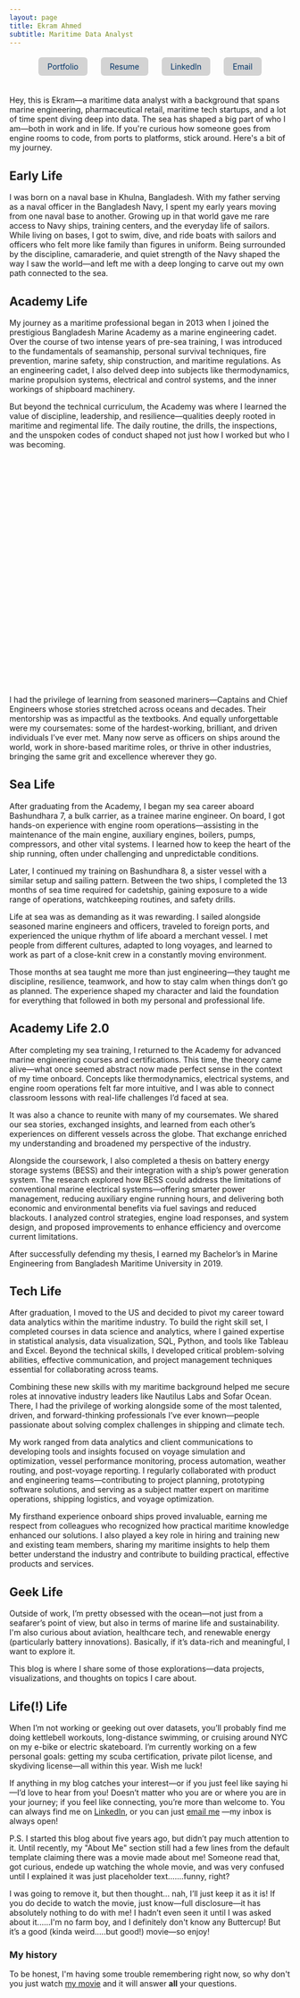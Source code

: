 ```yaml
---
layout: page
title: Ekram Ahmed 
subtitle: Maritime Data Analyst
---
```


<style>
    /* Your link button styles */
  .link-button {
    display: inline-block;
    margin: 5px 10px;
    padding: 8px 16px;
    background-color: #d3d3d3;
    color: #003366;
    text-decoration: none;
    border-radius: 6px;
    transition: background-color 0.3s ease, transform 0.2s ease;
  }
  .link-button:hover {
    background-color: #a9a9a9; /* darker shade */
    transform: scale(1.05);
  }

  /* Slider Styles */
  #image-slider {
    position: relative;
    width: 80%; /* Adjust the width as needed */
    max-width: 900px;
    margin: 20px auto;
    height: 400px; /* Adjust the height to fit your layout */
    overflow: hidden;
    border-radius: 10px;
  }

  /* Main slider image */
  .slider-main-image {
    width: 100%;
    height: 100%;
    object-fit: cover;
    transition: transform 0.5s ease;
  }

  /* Slider thumbnail container */
  .slider-thumbnails {
    position: absolute;
    bottom: 20px;
    left: 50%;
    transform: translateX(-50%);
    display: flex;
    justify-content: center;
    gap: 10px;
    z-index: 10;
  }

  .slider-thumbnails img {
    width: 80px;
    height: 50px;
    object-fit: cover;
    border-radius: 6px;
    opacity: 0.7;
    cursor: pointer;
    transition: transform 0.3s ease, opacity 0.3s ease;
  }

  .slider-thumbnails img:hover {
    transform: scale(1.1);
    opacity: 1;
  }

  /* Slider navigation arrows */
  .arrow {
    position: absolute;
    top: 50%;
    transform: translateY(-50%);
    background-color: rgba(0, 0, 0, 0.6);
    color: white;
    padding: 15px;
    border-radius: 50%;
    font-size: 25px;
    cursor: pointer;
    transition: all 0.3s ease;
    box-shadow: 2px 2px 10px rgba(0, 0, 0, 0.3);
  }

  .arrow:hover {
    transform: translateY(-50%) scale(1.2);
    box-shadow: 2px 2px 15px rgba(0, 0, 0, 0.6);
  }

  /* Positioning left and right arrows */
  .arrow-left {
    left: 10px;
  }

  .arrow-right {
    right: 10px;
  }

  /* Hover zoom effect on main image */
  #image-slider:hover .slider-main-image {
    transform: scale(1.05); /* Slight zoom on hover */
  }
</style>

<!-- Slider JavaScript -->
<script>
  document.addEventListener("DOMContentLoaded", function() {
    // Get the image links from the data-images attribute
    const sliderDiv = document.querySelector("#image-slider");
    const imageLinks = JSON.parse(sliderDiv.getAttribute("data-images"));

    // Dynamically create slider components
    const sliderHTML = `
      <img class="slider-main-image" src="${imageLinks[0]}" alt="Main Image">
      <div class="slider-thumbnails">
        ${imageLinks.map((link, index) => `<img src="${link}" alt="Thumbnail ${index + 1}" data-index="${index}">`).join('')}
      </div>
      <div class="arrow arrow-left">&#8592;</div>
      <div class="arrow arrow-right">&#8594;</div>
    `;
    sliderDiv.innerHTML = sliderHTML;

    let currentIndex = 0;
    const mainImage = document.querySelector(".slider-main-image");
    const thumbnails = document.querySelectorAll(".slider-thumbnails img");
    const leftArrow = document.querySelector(".arrow-left");
    const rightArrow = document.querySelector(".arrow-right");

    // Function to update the main image
    function updateMainImage(index) {
      mainImage.src = imageLinks[index];
    }

    // Thumbnail click event
    thumbnails.forEach((thumbnail) => {
      thumbnail.addEventListener("click", () => {
        currentIndex = parseInt(thumbnail.getAttribute("data-index"));
        updateMainImage(currentIndex);
      });
    });

    // Arrow navigation
    leftArrow.addEventListener("click", () => {
      currentIndex = (currentIndex === 0) ? imageLinks.length - 1 : currentIndex - 1;
      updateMainImage(currentIndex);
    });

    rightArrow.addEventListener("click", () => {
      currentIndex = (currentIndex === imageLinks.length - 1) ? 0 : currentIndex + 1;
      updateMainImage(currentIndex);
    });

    // Smooth animation to loop through images from left to right
    function autoSlide() {
      setInterval(() => {
        currentIndex = (currentIndex === imageLinks.length - 1) ? 0 : currentIndex + 1;
        updateMainImage(currentIndex);
      }, 5000); // Change image every 5 seconds
    }

    // Start auto-sliding images
    autoSlide();
  });
</script>

<!-- Main Content Starts Here -->
<div style="text-align: center; margin-top: 10px; margin-bottom: 30px;">
  <a href="https://ekram49.github.io/" class="link-button">Portfolio</a>
  <a href="https://drive.google.com/file/d/1HnU5TD-siw7CX4ezt4imaF2FTCv6M6pR/view?usp=drive_link" class="link-button">Resume</a>
  <a href="https://www.linkedin.com/in/ekram-ullah-ahmed/" class="link-button">LinkedIn</a>
  <a href="mailto:ekramullahzaki@gmail.com" class="link-button">Email</a>
</div>

Hey, this is Ekram—a maritime data analyst with a background that spans marine engineering, pharmaceutical retail, maritime tech startups, and a lot of time spent diving deep into data. 
The sea has shaped a big part of who I am—both in work and in life. If you're curious how someone goes from engine rooms to code, from ports to platforms, stick around. Here's a bit of my journey.

<h2> Early Life </h2>

I was born on a naval base in Khulna, Bangladesh. With my father serving as a naval officer in the Bangladesh Navy, I spent my early years moving from one naval base to another. Growing up in that world gave me rare access to Navy ships, training centers, and the everyday life of sailors. While living on bases, I got to swim, dive, and ride boats with sailors and officers who felt more like family than figures in uniform. Being surrounded by the discipline, camaraderie, and quiet strength of the Navy shaped the way I saw the world—and left me with a deep longing to carve out my own path connected to the sea.

<h2> Academy Life </h2>

My journey as a maritime professional began in 2013 when I joined the prestigious Bangladesh Marine Academy as a marine engineering cadet. Over the course of two intense years of pre-sea training, I was introduced to the fundamentals of seamanship, personal survival techniques, fire prevention, marine safety, ship construction, and maritime regulations. As an engineering cadet, I also delved deep into subjects like thermodynamics, marine propulsion systems, electrical and control systems, and the inner workings of shipboard machinery.

But beyond the technical curriculum, the Academy was where I learned the value of discipline, leadership, and resilience—qualities deeply rooted in maritime and regimental life. The daily routine, the drills, the inspections, and the unspoken codes of conduct shaped not just how I worked but who I was becoming.

<div id="image-slider" 
  data-images=
'["https://raw.githubusercontent.com/Ekram49/Ekram49.github.io/refs/heads/master/img/About%20Me/Academy%201.png", 
  "https://raw.githubusercontent.com/Ekram49/Ekram49.github.io/refs/heads/master/img/About%20Me/Academy%202.png"]'>
</div>

I had the privilege of learning from seasoned mariners—Captains and Chief Engineers whose stories stretched across oceans and decades. Their mentorship was as impactful as the textbooks. And equally unforgettable were my coursemates: some of the hardest-working, brilliant, and driven individuals I’ve ever met. Many now serve as officers on ships around the world, work in shore-based maritime roles, or thrive in other industries, bringing the same grit and excellence wherever they go.

<h2> Sea Life </h2>

After graduating from the Academy, I began my sea career aboard Bashundhara 7, a bulk carrier, as a trainee marine engineer. On board, I got hands-on experience with engine room operations—assisting in the maintenance of the main engine, auxiliary engines, boilers, pumps, compressors, and other vital systems. I learned how to keep the heart of the ship running, often under challenging and unpredictable conditions.

Later, I continued my training on Bashundhara 8, a sister vessel with a similar setup and sailing pattern. Between the two ships, I completed the 13 months of sea time required for cadetship, gaining exposure to a wide range of operations, watchkeeping routines, and safety drills.

Life at sea was as demanding as it was rewarding. I sailed alongside seasoned marine engineers and officers, traveled to foreign ports, and experienced the unique rhythm of life aboard a merchant vessel. I met people from different cultures, adapted to long voyages, and learned to work as part of a close-knit crew in a constantly moving environment.

Those months at sea taught me more than just engineering—they taught me discipline, resilience, teamwork, and how to stay calm when things don’t go as planned. The experience shaped my character and laid the foundation for everything that followed in both my personal and professional life.


<h2> Academy Life 2.0</h2>


After completing my sea training, I returned to the Academy for advanced marine engineering courses and certifications. This time, the theory came alive—what once seemed abstract now made perfect sense in the context of my time onboard. Concepts like thermodynamics, electrical systems, and engine room operations felt far more intuitive, and I was able to connect classroom lessons with real-life challenges I’d faced at sea.

It was also a chance to reunite with many of my coursemates. We shared our sea stories, exchanged insights, and learned from each other’s experiences on different vessels across the globe. That exchange enriched my understanding and broadened my perspective of the industry.

Alongside the coursework, I also completed a thesis on battery energy storage systems (BESS) and their integration with a ship’s power generation system. The research explored how BESS could address the limitations of conventional marine electrical systems—offering smarter power management, reducing auxiliary engine running hours, and delivering both economic and environmental benefits via fuel savings and reduced blackouts. I analyzed control strategies, engine load responses, and system design, and proposed improvements to enhance efficiency and overcome current limitations.

After successfully defending my thesis, I earned my Bachelor’s in Marine Engineering from Bangladesh Maritime University in 2019.


<h2> Tech Life </h2>

After graduation, I moved to the US and decided to pivot my career toward data analytics within the maritime industry. To build the right skill set, I completed courses in data science and analytics, where I gained expertise in statistical analysis, data visualization, SQL, Python, and tools like Tableau and Excel. Beyond the technical skills, I developed critical problem-solving abilities, effective communication, and project management techniques essential for collaborating across teams.

Combining these new skills with my maritime background helped me secure roles at innovative industry leaders like Nautilus Labs and Sofar Ocean. There, I had the privilege of working alongside some of the most talented, driven, and forward-thinking professionals I’ve ever known—people passionate about solving complex challenges in shipping and climate tech.

My work ranged from data analytics and client communications to developing tools and insights focused on voyage simulation and optimization, vessel performance monitoring, process automation, weather routing, and post-voyage reporting. I regularly collaborated with product and engineering teams—contributing to project planning, prototyping software solutions, and serving as a subject matter expert on maritime operations, shipping logistics, and voyage optimization.

My firsthand experience onboard ships proved invaluable, earning me respect from colleagues who recognized how practical maritime knowledge enhanced our solutions. I also played a key role in hiring and training new and existing team members, sharing my maritime insights to help them better understand the industry and contribute to building practical, effective products and services.


<h2> Geek Life </h2>

Outside of work, I’m pretty obsessed with the ocean—not just from a seafarer’s point of view, but also in terms of marine life and sustainability. I'm also curious about aviation, healthcare tech, and renewable energy (particularly battery innovations). Basically, if it’s data-rich and meaningful, I want to explore it.

This blog is where I share some of those explorations—data projects, visualizations, and thoughts on topics I care about.

<h2> Life(!) Life </h2>

When I’m not working or geeking out over datasets, you’ll probably find me doing kettlebell workouts, long-distance swimming, or cruising around NYC on my e-bike or electric skateboard. I’m currently working on a few personal goals: getting my scuba certification, private pilot license, and skydiving license—all within this year. Wish me luck!

If anything in my blog catches your interest—or if you just feel like saying hi—I’d love to hear from you! Doesn’t matter who you are or where you are in your journey; if you feel like connecting, you’re more than welcome to. You can always find me on [LinkedIn](https://www.linkedin.com/in/ekram-ullah-ahmed/), or you can just [email me](mailto:ekramullahzaki@gmail.com) —my inbox is always open!

P.S. I started this blog about five years ago, but didn’t pay much attention to it. Until recently, my "About Me" section still had a few lines from the default template claiming there was a movie made about me! Someone read that, got curious, endede up watching the whole movie, and was very confused until I explained it was just placeholder text.......funny, right?

I was going to remove it, but then thought... nah, I’ll just keep it as it is! If you do decide to watch the movie, just know—full disclosure—it has absolutely nothing to do with me! I hadn’t even seen it until I was asked about it......I'm no farm boy, and I definitely don't know any Buttercup! But it’s a good (kinda weird.....but good!) movie—so enjoy!

### My history

To be honest, I'm having some trouble remembering right now, so why don't you just watch [my movie](http://en.wikipedia.org/wiki/The_Princess_Bride_%28film%29) and it will answer **all** your questions.
